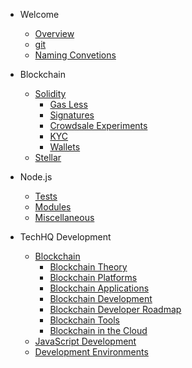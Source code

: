 <!-- docs/_sidebar.md -->

* Welcome
    * [Overview](/)
    * [git](welcome/git.md)
    * [Naming Convetions](welcome/naming_convetions.md)

* Blockchain
    * [Solidity](blockchain/solidity.md)
        * [Gas Less](blockchain/solidity/gas-less.md)
        * [Signatures](blockchain/solidity/signatures.md)
        * [Crowdsale Experiments](blockchain/solidity/crowdsale-experiments.md)
        * [KYC](blockchain/solidity/kyc.md)
        * [Wallets](blockchain/solidity/wallets.md)
    * [Stellar](blockchain/stellar.md)

* Node.js
    * [Tests](nodejs/tests.md)
    * [Modules](nodejs/modules.md)
    * [Miscellaneous](nodejs/miscellaneous.md)

* TechHQ Development
    * [Blockchain]()
        * [Blockchain Theory](techhq_development/blockchain/blockchain_theory.md)
        * [Blockchain Platforms](techhq_development/blockchain/blockchain_platforms.md)
        * [Blockchain Applications](techhq_development/blockchain/blockchain_applications.md)
        * [Blockchain Development](techhq_development/blockchain/blockchain_development.md)
        * [Blockchain Developer Roadmap](techhq_development/blockchain/blockchain_developer_roadmap.md)
        * [Blockchain Tools](techhq_development/blockchain/blockchain_tools.md)
        * [Blockchain in the Cloud](techhq_development/blockchain/blockchain_in_the_cloud.md)
    * [JavaScript Development](techhq_development/javascript_development.md)
    * [Development Environments](techhq_development/development_environments.md)
